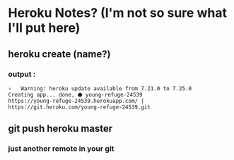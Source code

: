 # Heroku Notes? (I'm not so sure what I'll put here)


## heroku create (name?)
### output : 
``` 
›   Warning: heroku update available from 7.21.0 to 7.25.0
Creating app... done, ⬢ young-refuge-24539
https://young-refuge-24539.herokuapp.com/ | https://git.heroku.com/young-refuge-24539.git
```

## git push heroku master
### just another remote in your git